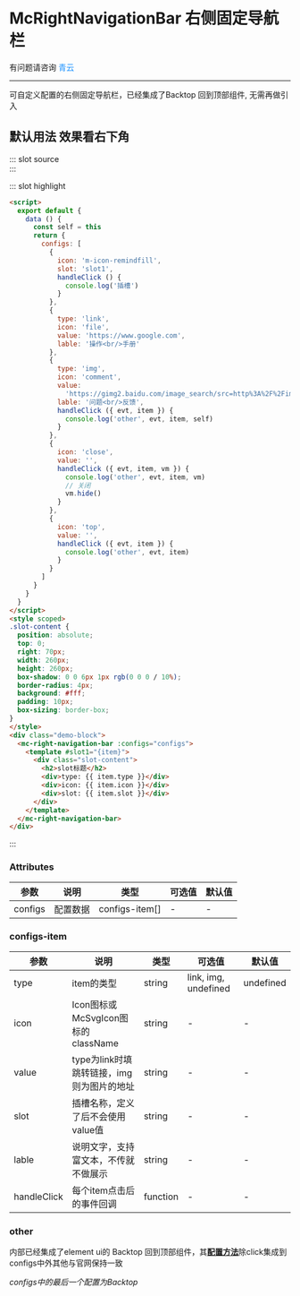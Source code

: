 # McRightNavigationBar 右侧固定导航栏

有问题请咨询 <span style="color:#1890ff;">青云</span>

---
可自定义配置的右侧固定导航栏，已经集成了Backtop 回到顶部组件, 无需再做引入

<script>
  export default {
    data () {
      const self = this
      return {
        configs: [
          {
            icon: 'm-icon-remindfill',
            slot: 'slot1',
            handleClick () {
              console.log('插槽')
            }
          },
          {
            type: 'link',
            icon: 'file',
            value: 'https://www.google.com',
            lable: '操作<br/>手册'
          },
          {
            type: 'img',
            icon: 'comment',
            value:
              'https://gimg2.baidu.com/image_search/src=http%3A%2F%2Fimg.zcool.cn%2Fcommunity%2F01b33958b5791aa801219c776b5d8c.gif&refer=http%3A%2F%2Fimg.zcool.cn&app=2002&size=f9999,10000&q=a80&n=0&g=0n&fmt=jpeg?sec=1636681330&t=3b483bbd5fbda6ca75347ce2e3c67e90',
            lable: '问题<br/>反馈',
            handleClick ({ evt, item }) {
              console.log('other', evt, item, self)
            }
          },
          {
            icon: 'close',
            value: '',
            handleClick ({ evt, item, vm }) {
              console.log('other', evt, item, vm)
              // 关闭
              vm.hide()
            }
          },
          {
            icon: 'top',
            value: '',
            handleClick ({ evt, item }) {
              console.log('other', evt, item)
            }
          }
        ]
      }
    }
  }
</script>

## 默认用法 效果看右下角

<demo-block>
::: slot source
 <style scoped>
.slot-content {
  position: absolute;
  top: 0;
  right: 70px;
  width: 260px;
  height: 260px;
  box-shadow: 0 0 6px 1px rgb(0 0 0 / 10%);
  border-radius: 4px;
  background: #fff;
  padding: 10px;
  box-sizing: border-box;
}
</style>
<div class="demo-block">
  <mc-right-navigation-bar :configs="configs">
    <template #slot1="{item}">
      <div class="slot-content">
        <h2>slot标题</h2>
        <div>type: {{ item.type }}</div>
        <div>icon: {{ item.icon }}</div>
        <div>slot: {{ item.slot }}</div>
      </div>
    </template>
  </mc-right-navigation-bar>
</div>
:::

::: slot highlight
```html
<script>
  export default {
    data () {
      const self = this
      return {
        configs: [
          {
            icon: 'm-icon-remindfill',
            slot: 'slot1',
            handleClick () {
              console.log('插槽')
            }
          },
          {
            type: 'link',
            icon: 'file',
            value: 'https://www.google.com',
            lable: '操作<br/>手册'
          },
          {
            type: 'img',
            icon: 'comment',
            value:
              'https://gimg2.baidu.com/image_search/src=http%3A%2F%2Fimg.zcool.cn%2Fcommunity%2F01b33958b5791aa801219c776b5d8c.gif&refer=http%3A%2F%2Fimg.zcool.cn&app=2002&size=f9999,10000&q=a80&n=0&g=0n&fmt=jpeg?sec=1636681330&t=3b483bbd5fbda6ca75347ce2e3c67e90',
            lable: '问题<br/>反馈',
            handleClick ({ evt, item }) {
              console.log('other', evt, item, self)
            }
          },
          {
            icon: 'close',
            value: '',
            handleClick ({ evt, item, vm }) {
              console.log('other', evt, item, vm)
              // 关闭
              vm.hide()
            }
          },
          {
            icon: 'top',
            value: '',
            handleClick ({ evt, item }) {
              console.log('other', evt, item)
            }
          }
        ]
      }
    }
  }
</script>
<style scoped>
.slot-content {
  position: absolute;
  top: 0;
  right: 70px;
  width: 260px;
  height: 260px;
  box-shadow: 0 0 6px 1px rgb(0 0 0 / 10%);
  border-radius: 4px;
  background: #fff;
  padding: 10px;
  box-sizing: border-box;
}
</style>
<div class="demo-block">
  <mc-right-navigation-bar :configs="configs">
    <template #slot1="{item}">
      <div class="slot-content">
        <h2>slot标题</h2>
        <div>type: {{ item.type }}</div>
        <div>icon: {{ item.icon }}</div>
        <div>slot: {{ item.slot }}</div>
      </div>
    </template>
  </mc-right-navigation-bar>
</div>
```

:::
</demo-block>

### Attributes
| 参数     | 说明                         | 类型    | 可选值                              | 默认值 |
| -------- | ----------------------------| ------- | ----------------------------------- | ------ |
| configs     | 配置数据                   | configs-item[]  |       -             |    -      |

### configs-item
| 参数     | 说明                         | 类型    | 可选值                              | 默认值 |
| -------- | ----------------------------| ------- | ----------------------------------- | ------ |
| type     | item的类型                   | string  |       link, img, undefined        |    undefined    |
| icon     | Icon图标或McSvgIcon图标的className   | string  |       -                   |    -    |
| value     | type为link时填跳转链接，img则为图片的地址  | string  |       -              |    -    |
| slot     | 插槽名称，定义了后不会使用value值  | string  |       -             |    -    |
| lable     | 说明文字，支持富文本，不传就不做展示  | string  |       -             |    -    |
| handleClick  | 每个item点击后的事件回调  | function  |       -              |    -    |

### other
内部已经集成了element ui的 Backtop 回到顶部组件，其[**配置方法**](https://element.eleme.cn/#/zh-CN/component/backtop)除click集成到configs中外其他与官网保持一致

*configs中的最后一个配置为Backtop*

